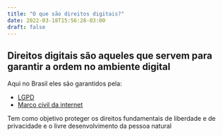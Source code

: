 ```yaml
---
title: "O que são direitos digitais?"
date: 2022-03-18T15:56:28-03:00
draft: false
---
```

## Direitos digitais são aqueles que servem para garantir a ordem no ambiente digital

Aqui no Brasil eles são garantidos pela:
- [LGPD](https://www.planalto.gov.br/ccivil_03/_ato2015-2018/2018/lei/l13709.htm)
- [Marco civil da internet](https://www.planalto.gov.br/ccivil_03/_ato2011-2014/2014/lei/l12965.htm)

Tem como objetivo proteger os direitos fundamentais de liberdade e de privacidade e o livre desenvolvimento da pessoa natural
